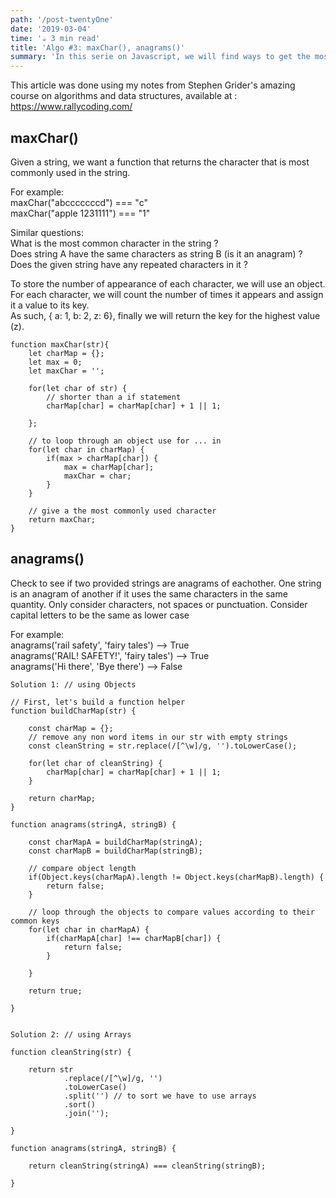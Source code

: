 ```yaml
---
path: '/post-twentyOne'
date: '2019-03-04'
time: '☕️ 3 min read'
title: 'Algo #3: maxChar(), anagrams()'
summary: 'In this serie on Javascript, we will find ways to get the most commonly used character in a string'
---
```


This article was done using my notes from Stephen Grider's amazing course on algorithms and data structures, available at : https://www.rallycoding.com/

## maxChar()

Given a string, we want a function that returns the character that is most commonly used in the string.

For example:<br>
maxChar("abcccccccd") === "c"<br>
maxChar("apple 1231111") === "1"

Similar questions:<br>
What is the most common character in the string ?<br>
Does string A have the same characters as string B (is it an anagram) ?<br>
Does the given string have any repeated characters in it ?

To store the number of appearance of each character, we will use an object.
For each character, we will count the number of times it appears and assign it a value to its key.<br>
As such, { a: 1, b: 2, z: 6}, finally we will return the key for the highest value (z).

```
function maxChar(str){
    let charMap = {};
    let max = 0;
    let maxChar = '';

    for(let char of str) {
        // shorter than a if statement
        charMap[char] = charMap[char] + 1 || 1;

    };

    // to loop through an object use for ... in
    for(let char in charMap) {
        if(max > charMap[char]) {
            max = charMap[char];
            maxChar = char;
        }
    }

    // give a the most commonly used character
    return maxChar;
}
```

## anagrams()

Check to see if two provided strings are anagrams of eachother.
One string is an anagram of another if it uses the same characters
in the same quantity. Only consider characters, not spaces
or punctuation. Consider capital letters to be the same as lower case

For example:<br>
anagrams('rail safety', 'fairy tales') --> True<br>
anagrams('RAIL! SAFETY!', 'fairy tales') --> True<br>
anagrams('Hi there', 'Bye there') --> False

```
Solution 1: // using Objects

// First, let's build a function helper
function buildCharMap(str) {

    const charMap = {};
    // remove any non word items in our str with empty strings
    const cleanString = str.replace(/[^\w]/g, '').toLowerCase();

    for(let char of cleanString) {
        charMap[char] = charMap[char] + 1 || 1;
    }

    return charMap;
}

function anagrams(stringA, stringB) {

    const charMapA = buildCharMap(stringA);
    const charMapB = buildCharMap(stringB);

    // compare object length
    if(Object.keys(charMapA).length != Object.keys(charMapB).length) {
        return false;
    }

    // loop through the objects to compare values according to their common keys
    for(let char in charMapA) {
        if(charMapA[char] !== charMapB[char]) {
            return false;
        }

    }

    return true;

}


```

```
Solution 2: // using Arrays

function cleanString(str) {

    return str
            .replace(/[^\w]/g, '')
            .toLowerCase()
            .split('') // to sort we have to use arrays
            .sort()
            .join('');

}

function anagrams(stringA, stringB) {

    return cleanString(stringA) === cleanString(stringB);

}
```
